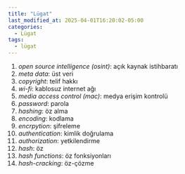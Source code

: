 ```yaml
---
title: "Lügat"
last_modified_at: 2025-04-01T16:20:02-05:00
categories:
  - Lügat
tags:
  - lügat
---
```



1. *open source intelligence (osint)*: açık kaynak istihbaratı
2. *meta data*: üst veri
3. *copyright*: telif hakkı
4. *wi-fi*: kablosuz internet ağı
5. *media access control (mac)*:  medya erişim kontrolü
6. *password*: parola
7. *hashing*: öz alma
8. *encoding*: kodlama
9. *encrpytion*: şifreleme
10. *authentication*: kimlik doğrulama
11. *authorization*: yetkilendirme
12. *hash*: öz
13. *hash functions*: öz fonksiyonları
14. *hash-cracking*: öz-çözme

